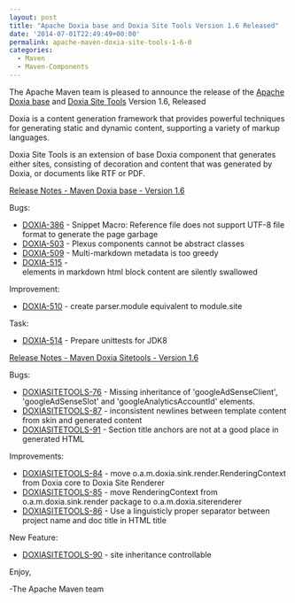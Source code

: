 ```yaml
---
layout: post
title: "Apache Doxia base and Doxia Site Tools Version 1.6 Released"
date: '2014-07-01T22:49:49+00:00'
permalink: apache-maven-doxia-site-tools-1-6-0
categories:
  - Maven
  - Maven-Components
---
```

The Apache Maven team is pleased to announce the release of the
[Apache Doxia base](https://maven.apache.org/doxia/doxia/)
and [Doxia Site Tools](https://maven.apache.org/doxia/doxia-sitetools/) Version 1.6,
Released

Doxia is a content generation framework that provides powerful techniques for
generating static and dynamic content, supporting a variety of markup
languages.

Doxia Site Tools is an extension of base Doxia component that generates either
sites, consisting of decoration and content that was generated by Doxia, or
documents like RTF or PDF.

<!-- more -->

[Release Notes - Maven Doxia base - Version 1.6](https://jira.codehaus.org/secure/ReleaseNote.jspa?projectId=10780&styleName=Html&version=19820)

Bugs:

* [DOXIA-386](https://issues.apache.org/jira/browse/DOXIA-386) - Snippet Macro:  Reference file does not support UTF-8 file format to generate the page garbage
* [DOXIA-503](https://issues.apache.org/jira/browse/DOXIA-503) - Plexus components cannot be abstract classes
* [DOXIA-509](https://issues.apache.org/jira/browse/DOXIA-509) - Multi-markdown metadata is too greedy
* [DOXIA-515](https://issues.apache.org/jira/browse/DOXIA-515) - <div> elements in markdown html block content are silently swallowed

Improvement:

* [DOXIA-510](https://issues.apache.org/jira/browse/DOXIA-510) - create parser.module equivalent to module.site

Task:

* [DOXIA-514](https://issues.apache.org/jira/browse/DOXIA-514) - Prepare unittests for JDK8


[Release Notes - Maven Doxia Sitetools - Version 1.6 ](http://jira.codehaus.org/secure/ReleaseNote.jspa?projectId=11624&styleName=Html&version=19925)

Bugs:

* [DOXIASITETOOLS-76](https://issues.apache.org/jira/browse/DOXIASITETOOLS-76) - Missing inheritance of 'googleAdSenseClient', 'googleAdSenseSlot' and 'googleAnalyticsAccountId' elements.
* [DOXIASITETOOLS-87](https://issues.apache.org/jira/browse/DOXIASITETOOLS-87) - inconsistent newlines between template content
  from skin and generated content
* [DOXIASITETOOLS-91](https://issues.apache.org/jira/browse/DOXIASITETOOLS-91) - Section title anchors are not at a good place in generated HTML

Improvements:

* [DOXIASITETOOLS-84](https://issues.apache.org/jira/browse/DOXIASITETOOLS-84) - move o.a.m.doxia.sink.render.RenderingContext from Doxia core to Doxia Site Renderer
* [DOXIASITETOOLS-85](https://issues.apache.org/jira/browse/DOXIASITETOOLS-85) - move RenderingContext from o.a.m.doxia.sink.render package to o.a.m.doxia.siterenderer
* [DOXIASITETOOLS-86](https://issues.apache.org/jira/browse/DOXIASITETOOLS-86) - Use a linguisticly proper separator between project name and doc title in HTML title

New Feature:

* [DOXIASITETOOLS-90](https://issues.apache.org/jira/browse/DOXIASITETOOLS-90) - site inheritance controllable

Enjoy,

-The Apache Maven team
